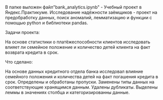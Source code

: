 В папке выложен файл"bank_analytics.ipynb" - Учебный проект в Яндекс.Практикуме. Исследование надёжности заёмщиков - проект на предобработку данных, поиск аномалий, лемматизацию и функции с помощью python и библиотеки pandas.

Задачи проекта:

На основе статистики о платёжеспособности клиентов исследовать влияет ли семейное положение и количество детей клиента на факт возврата кредита в срок.

Что сделано:

На основе данных кредитного отдела банка исследовал влияние семейного положения и количества детей на факт погашения кредита в срок. Определены и обработаны пропуски. Заменены типы данных на соответствующие
хранящимся данным. Удалены дубликаты. Выделены леммы в значениях столбца и категоризированны данные.
